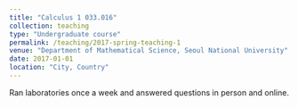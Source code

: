 ```yaml
---
title: "Calculus 1 033.016"
collection: teaching
type: "Undergraduate course"
permalink: /teaching/2017-spring-teaching-1
venue: "Department of Mathematical Science, Seoul National University"
date: 2017-01-01
location: "City, Country"
---
```


Ran laboratories once a week and answered questions in person and online.
